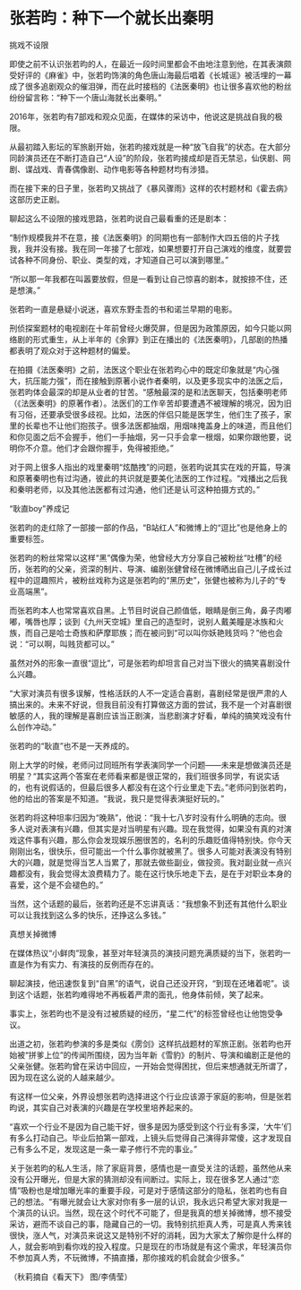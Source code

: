 # 张若昀：种下一个就长出秦明

挑戏不设限 

即使之前不认识张若昀的人，在最近一段时间里都会不由地注意到他，在其表演颇受好评的《麻雀》中，张若昀饰演的角色唐山海最后唱着《长城谣》被活埋的一幕成了很多追剧观众的催泪弹，而在此时接档的《法医秦明》也让很多喜欢他的粉丝纷纷留言称：“种下一个唐山海就长出秦明。” 

2016年，张若昀有7部戏和观众见面，在媒体的采访中，他说这是挑战自我的极限。 

从最初踏入影坛的军旅剧开始，张若昀接戏就是一种“放飞自我”的状态。在大部分同龄演员还在不断打造自己“人设”的阶段，张若昀接成却是百无禁忌，仙侠剧、网剧、谍战戏、青春偶像剧、动作电影等各种题材均有涉猎。 

而在接下来的日子里，张若昀又挑战了《暴风骤雨》这样的农村题材和《霍去病》这部历史正剧。 

聊起这么不设限的接戏思路，张若昀说自己最看重的还是剧本： 

“制作规模我并不在意，接《法医秦明》的同期也有一部制作大四五倍的片子找我，我并没有接。我在同一年接了七部戏，如果想要打开自己演戏的维度，就要尝试各种不同身份、职业、类型的戏，才知道自己可以演到哪里。” 

“所以那一年我都在叫嚣要放假，但是一看到让自己惊喜的剧本，就按捺不住，还是想演。” 

张若昀一直是悬疑小说迷，喜欢东野圭吾的书和诺兰早期的电影。 

刑侦探案题材的电视剧在十年前曾经火爆荧屏，但是因为政策原因，如今只能以网络剧的形式重生，从上半年的《余罪》到正在播出的《法医秦明》，几部剧的热播都表明了观众对于这种题材的偏爱。 

在拍摄《法医秦明》之前，法医这个职业在张若昀心中的既定印象就是“内心强大，抗压能力强”，而在接触到原著小说作者秦明，以及更多现实中的法医之后，张若昀体会最深的却是从业者的甘苦。“感触最深的是和法医聊天，包括秦明老师（《法医秦明》的原著作者）。法医们的工作辛苦却要遭遇不被理解的境况，因为旧有习俗，还要承受很多歧视。比如，法医的伴侣只能是医学生，他们生了孩子，家里的长辈也不让他们抱孩子。很多法医都抽烟，用烟味掩盖身上的味道，而且他们和你见面之后不会握手，他们一手抽烟，另一只手会拿一根烟，如果你跟他要，说明你不介意。他们才会跟你握手，免得被拒绝。” 

对于网上很多人指出的戏里秦明“炫酷拽”的问题，张若昀说其实在戏的开篇，导演和原著秦明也有过沟通，彼此的共识就是要美化法医的工作过程。“戏播出之后我和秦明老师，以及其他法医都有过沟通，他们还是认可这种拍摄方式的。” 

“耿直boy”养成记 

张若昀的走红除了一部接一部的作品，“B站红人”和微博上的“逗比”也是他身上的重要标签。 

张若昀的粉丝常常以这样“黑”偶像为荣，他曾经大方分享自己被粉丝“吐槽”的经历，张若昀的父亲，资深的制片、导演、编剧张健曾经在微博晒出自己儿子成长过程中的逗趣照片，被粉丝戏称为这是张若昀的“黑历史”，张健也被称为儿子的“专业高端黑”。 

而张若昀本人也常常喜欢自黑。上节目时说自己颜值低，眼睛是倒三角，鼻子肉嘟嘟，嘴唇也厚；谈到《九州天空城》里自己的造型时，说别人戴美瞳是冰族和火族，而自己是哈士奇族和萨摩耶族；而在被问到“可以叫你妖艳贱货吗？”他也会说：“可以啊，叫贱货都可以。” 

虽然对外的形象一直很“逗比”，可是张若昀却坦言自己对当下很火的搞笑喜剧没什么兴趣。 

“大家对演员有很多误解，性格活跃的人不一定适合喜剧，喜剧经常是很严肃的人搞出来的。未来不好说，但我目前没有打算做这方面的尝试，我不是一个对喜剧很敏感的人，我的理解是喜剧应该当正剧演，当悲剧演才好看，单纯的搞笑戏没有什么创作冲动。” 

张若昀的“耿直”也不是一天养成的。 

刚上大学的时候，老师问过同班所有学表演同学一个问题——未来是想做演员还是明星？“其实这两个答案在老师看来都是很正常的，我们班很多同学，有说实话的，也有说假话的，但最后很多人都没有在这个行业里走下去。”老师问到张若昀，他的给出的答案是不知道。“我说，我只是觉得表演挺好玩的。” 

张若昀将这种坦率归因为“晚熟”，他说：“我十七八岁时没有什么明确的志向。很多人说对表演有兴趣，但其实是对当明星有兴趣。现在我觉得，如果没有真的对演戏这件事有兴趣，那么你会发现娱乐圈很苦的，名利的乐趣贬值得特别快。你今天刚刚出名，很快乐，但可能出一个什么事你就被黑了。很多人可能对表演没有特别大的兴趣，就是觉得当艺人当累了，那就去做些副业，做投资。我对副业就一点兴趣都没有，我会觉得太浪费精力了。能在这行快乐地走下去，是在于对职业本身的喜爱，这个是不会褪色的。” 

当然，这个话题的最后，张若昀还是不忘讲真话：“我想象不到还有其他什么职业可以让我找到这么多的快乐，还挣这么多钱。” 

真想关掉微博 

在媒体热议“小鲜肉”现象，甚至对年轻演员的演技问题充满质疑的当下，张若昀一直是作为有实力、有演技的反例而存在的。 

聊起演技，他迅速恢复到“自黑”的语气，说自己还没开窍，“到现在还堵着呢”。谈到这个话题，张若昀难得地不再板着严肃的面孔，他身体前倾，笑了起来。 

事实上，张若昀也不是没有过被质疑的经历，“星二代”的标签曾经也让他饱受争议。 

出道之初，张若昀参演的多是类似《雳剑》这样抗战题材的军旅正剧。张若昀也开始被“拼爹上位”的传闻所围绕，因为当年新《雪豹》的制片、导演和编剧正是他的父亲张健。张若昀曾在采访中回应，一开始会觉得困扰，但后来想通就无所谓了，因为现在这么说的人越来越少。 

有这样一位父亲，外界设想张若昀选择进这个行业应该源于家庭的影响，但是张若昀说，其实自己对表演的兴趣是在学校里培养起来的。 

“喜欢一个行业不是因为自己能干好，很多是因为感受到这个行业有多深，‘大牛’们有多么打动自己。毕业后拍第一部戏，上镜头后觉得自己演得非常傻，这才发现自己有多么不足，发现这是一条一辈子修行不完的事业。” 

关于张若昀的私人生活，除了家庭背景，感情也是一直受关注的话题，虽然他从来没有公开曝光，但是大家的猜测却没有间断过。实际上，现在很多艺人通过“恋情”吸粉也是增加曝光率的重要手段，可是对于感情这部分的隐私，张若昀也有自己的想法。“有曝光就会让大家对你有多一层的认识，我永远只希望大家对我是一个演员的认识。当然，现在这个时代不可能了，但是我真的想关掉微博，想不接受采访，避而不谈自己的事，隐藏自己的一切。我特别抗拒真人秀，可是真人秀来钱很快，涨人气，对演员来说这又是特别不好的消耗，因为大家太了解你是什么样的人，就会影响到看你戏的投入程度。只是现在的市场就是有这个需求，年轻演员你不参加真人秀，不玩微博，不搞直播，那你接戏的机会就会少很多。” 

（秋莉摘自《看天下》 图/李倩莹）